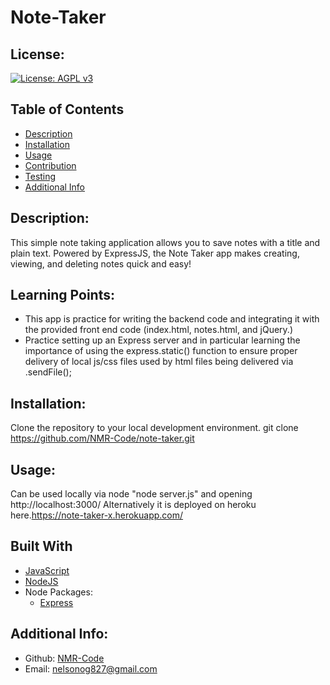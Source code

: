 # Note-Taker
## License:
[![License: AGPL v3](https://img.shields.io/badge/License-AGPL%20v3-blue.svg)](https://www.gnu.org/licenses/agpl-3.0)
    
## Table of Contents 
    
- [Description](#description)
- [Installation](#installation)
- [Usage](#usage)
- [Contribution](#contribution)
- [Testing](#testing)
- [Additional Info](#additional-info)

## Description:
This simple note taking application allows you to save notes with a title and plain text. Powered by ExpressJS, the Note Taker app makes creating, viewing, and deleting notes quick and easy!

## Learning Points:
* This app is practice for writing the backend code and integrating it with the provided front end code (index.html, notes.html, and jQuery.)
* Practice setting up an Express server and in particular learning the importance of using the express.static() function to ensure proper delivery of local js/css files used by html files being delivered via .sendFile();

## Installation:
Clone the repository to your local development environment.
git clone https://github.com/NMR-Code/note-taker.git

## Usage:
Can be used locally via node "node server.js" and opening http://localhost:3000/
Alternatively it is deployed on heroku here.https://note-taker-x.herokuapp.com/

## Built With
* [JavaScript](https://developer.mozilla.org/en-US/docs/Web/JavaScript)
* [NodeJS](https://nodejs.org/)
* Node Packages:
    * [Express](https://www.npmjs.com/package/express)

## Additional Info:
- Github: [NMR-Code](https://github.com/NMR-Code)
- Email: nelsonog827@gmail.com 
